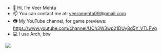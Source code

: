 - 👋 Hi, I’m Veer Mehta
- 📫 You can contact me at: veeramehta09@gmail.com
- 📷 My YouTube channel, for game previews: https://www.youtube.com/channel/UCh3W3wp21DUy8d5Y_VTLFVg
- 💻 I use Arch, btw
<img src = "https://www.codewars.com/users/Veer%20Mehta/badges/small">

